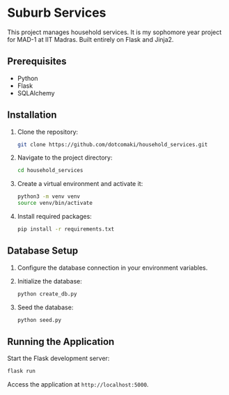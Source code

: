 # Suburb Services

This project manages household services. It is my sophomore year project for MAD-1 at IIT Madras. Built entirely on Flask and Jinja2.

## Prerequisites

- Python
- Flask
- SQLAlchemy

## Installation

1. Clone the repository:

    ```bash
    git clone https://github.com/dotcomaki/household_services.git
    ```

2. Navigate to the project directory:

    ```bash
    cd household_services
    ```

3. Create a virtual environment and activate it:

    ```bash
    python3 -m venv venv
    source venv/bin/activate
    ```

4. Install required packages:

    ```bash
    pip install -r requirements.txt
    ```

## Database Setup

1. Configure the database connection in your environment variables.

2. Initialize the database:

    ```bash
    python create_db.py
    ```

3. Seed the database:

    ```bash
    python seed.py
    ```

## Running the Application

Start the Flask development server:

```bash
flask run
```

Access the application at `http://localhost:5000`.
